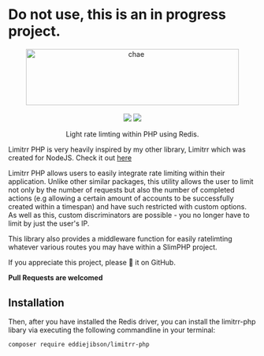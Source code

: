 # Do not use, this is an in progress project.

<div align="center">
<a href="https://github.com/eddiejibson/chae-limitrr"><img alt="chae" src="https://cdn.oxro.io/chae/img/limitrr-php.png" width="432.8" height="114.2"></a>
<br>
<br>
<!-- <img src="https://circleci.com/gh/eddiejibson/limitrr-php.svg?style=svg"></img> -->
<img src="https://www.codefactor.io/repository/github/eddiejibson/limitrr-php/badge">
<a href="https://paypal.me/eddiejibson/5"><img src="https://img.shields.io/badge/donate-PayPal-brightgreen.svg"></a>
<!-- <img src="https://requires.io/github/eddiejibson/chae-limitrr/requirements.svg?branch=master"> -->
<!-- <img src="https://img.shields.io/npm/dw/limitrr.svg"> -->

Light rate limting within PHP using Redis.
</div>

Limitrr PHP is very heavily inspired by my other library, Limitrr which was created for NodeJS. Check it out [here](http://github.com/eddiejibson/chae-limitrr)

Limitrr PHP allows users to easily integrate rate limiting within their application. Unlike other similar packages, this utility allows the user to limit not only by the number of requests but also the number of completed actions (e.g allowing a certain amount of accounts to be successfully created within a timespan) and have such restricted with custom options. As well as this, custom discriminators are possible - you no longer have to limit by just the user's IP.

This library also provides a middleware function for easily ratelimting whatever various routes you may have within a SlimPHP project.

If you appreciate this project, please 🌟 it on GitHub.

**Pull Requests are welcomed**

## Installation

Then, after you have installed the Redis driver, you can install the limitrr-php libary via executing the following commandline in your terminal:

```bash
composer require eddiejibson/limitrr-php
```

